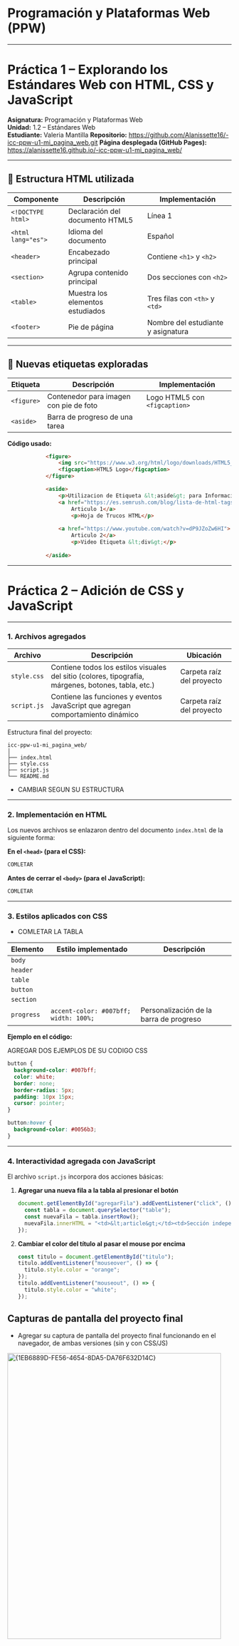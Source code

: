 
# Programación y Plataformas Web (PPW)

---

#  Práctica 1 – Explorando los Estándares Web con HTML, CSS y JavaScript

**Asignatura:** Programación y Plataformas Web  
**Unidad:** 1.2 – Estándares Web  
**Estudiante:** Valeria Mantilla
**Repositorio:** https://github.com/Alanissette16/-icc-ppw-u1-mi_pagina_web.git
**Página desplegada (GitHub Pages):** https://alanissette16.github.io/-icc-ppw-u1-mi_pagina_web/

---

## 🧱 Estructura HTML utilizada

| Componente | Descripción | Implementación |
|-------------|--------------|----------------|
| `<!DOCTYPE html>` | Declaración del documento HTML5 | Línea 1 |
| `<html lang="es">` | Idioma del documento | Español |
| `<header>` | Encabezado principal | Contiene `<h1>` y `<h2>` |
| `<section>` | Agrupa contenido principal | Dos secciones con `<h2>` |
| `<table>` | Muestra los elementos estudiados | Tres filas con `<th>` y `<td>` |
| `<footer>` | Pie de página | Nombre del estudiante y asignatura |

---

## 🧩 Nuevas etiquetas exploradas

| Etiqueta | Descripción | Implementación |
|-----------|--------------|----------------|
| `<figure>` | Contenedor para imagen con pie de foto | Logo HTML5 con `<figcaption>` |
| `<aside>` | Barra de progreso de una tarea |  |

**Código usado:**
```html
            <figure>
                <img src="https://www.w3.org/html/logo/downloads/HTML5_sticker.png" alt="HTML5 Logo" width="400">
                <figcaption>HTML5 Logo</figcaption>
            </figure>

            <aside>
                <p>Utilizacion de Etiqueta &lt;aside&gt; para Informacion complementaria</p>
                <a href="https://es.semrush.com/blog/lista-de-html-tags/">
                    Articulo 1</a>
                    <p>Hoja de Trucos HTML</p>
 
                <a href="https://www.youtube.com/watch?v=dP9JZoZw6HI">
                    Articulo 2</a>
                    <p>Video Etiqueta &lt;div&gt;</p>
                
            </aside>
```


---

#  Práctica 2 – Adición de CSS y JavaScript
---

### 1. Archivos agregados

| Archivo     | Descripción                                                                                         | Ubicación                 |
| ----------- | --------------------------------------------------------------------------------------------------- | ------------------------- |
| `style.css` | Contiene todos los estilos visuales del sitio (colores, tipografía, márgenes, botones, tabla, etc.) | Carpeta raíz del proyecto |
| `script.js` | Contiene las funciones y eventos JavaScript que agregan comportamiento dinámico                     | Carpeta raíz del proyecto |

Estructura final del proyecto:

```
icc-ppw-u1-mi_pagina_web/
│
├── index.html
├── style.css
├── script.js
└── README.md
```

 * CAMBIAR SEGUN SU ESTRUCTURA

---

### 2. Implementación en HTML

Los nuevos archivos se enlazaron dentro del documento `index.html` de la siguiente forma:

**En el `<head>` (para el CSS):**

```html
COMLETAR
```

**Antes de cerrar el `<body>` (para el JavaScript):**

```html
COMLETAR
```

---

### 3. Estilos aplicados con CSS

* COMLETAR LA TABLA

| Elemento                    | Estilo implementado                                            | Descripción                             |
| --------------------------- | -------------------------------------------------------------- | --------------------------------------- |
| `body`                      |         |         |
| `header`                    | |
| `table`                     |                              |                  |
| `button`                    |                                   |   |
| `section`                   |                                        |          |
| `progress`                  | `accent-color: #007bff; width: 100%;`                          | Personalización de la barra de progreso |


**Ejemplo en el código:**

AGREGAR DOS EJEMPLOS DE SU CODIGO CSS

```css
button {
  background-color: #007bff;
  color: white;
  border: none;
  border-radius: 5px;
  padding: 10px 15px;
  cursor: pointer;
}

button:hover {
  background-color: #0056b3;
}
```

---

###  4. Interactividad agregada con JavaScript

El archivo `script.js` incorpora dos acciones básicas:

1. **Agregar una nueva fila a la tabla al presionar el botón**

   ```javascript
   document.getElementById("agregarFila").addEventListener("click", () => {
     const tabla = document.querySelector("table");
     const nuevaFila = tabla.insertRow();
     nuevaFila.innerHTML = "<td>&lt;article&gt;</td><td>Sección independiente del contenido</td>";
   });
   ```

2. **Cambiar el color del título al pasar el mouse por encima**

   ```javascript
   const titulo = document.getElementById("titulo");
   titulo.addEventListener("mouseover", () => {
     titulo.style.color = "orange";
   });
   titulo.addEventListener("mouseout", () => {
     titulo.style.color = "white";
   });
   ```


## Capturas de pantalla del proyecto final

* Agregar su captura de pantalla del proyecto final funcionando en el navegador, de ambas versiones (sin y con CSS/JS)

<img width="480" height="642" alt="{1EB6889D-FE56-4654-8DA5-DA76F632D14C}" src="https://github.com/user-attachments/assets/9034ebde-12c4-48a0-a1fc-b049d702288e" />

